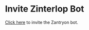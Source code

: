 # Invite Zinterlop Bot

[Click here](https://discord.com/oauth2/authorize?client_id=917913235255099432&permissions=-30020514&scope=bot+applications.commands+identify+guilds) to invite the Zantryon bot.
